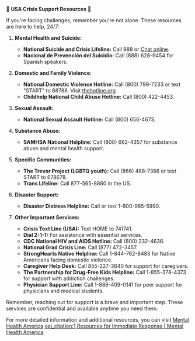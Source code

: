 🌟 **USA Crisis Support Resources** 🌟

If you're facing challenges, remember you're not alone. These resources are here to help, 24/7:

1. **Mental Health and Suicide:**
   - **National Suicide and Crisis Lifeline:** Call 988 or [Chat online](https://988lifeline.org).
   - **Nacional de Prevención del Suicidio:** Call (888) 628-9454 for Spanish speakers.

2. **Domestic and Family Violence:**
   - **National Domestic Violence Hotline:** Call (800) 799-7233 or text "START" to 88788. Visit [thehotline.org](https://www.thehotline.org).
   - **Childhelp National Child Abuse Hotline:** Call (800) 422-4453.

3. **Sexual Assault:**
   - **National Sexual Assault Hotline:** Call (800) 656-4673.

4. **Substance Abuse:**
   - **SAMHSA National Helpline:** Call (800) 662-4357 for substance abuse and mental health support.

5. **Specific Communities:**
   - **The Trevor Project (LGBTQ youth):** Call (866) 488-7386 or text START to 678678.
   - **Trans Lifeline:** Call 877-565-8860 in the US.

6. **Disaster Support:**
   - **Disaster Distress Helpline:** Call or text 1-800-985-5990.

7. **Other Important Services:**
   - **Crisis Text Line (USA):** Text HOME to 741741.
   - **Dial 2-1-1:** For assistance with essential services.
   - **CDC National HIV and AIDS Hotline:** Call (800) 232-4636.
   - **National Grad Crisis Line:** Call (877) 472-3457.
   - **StrongHearts Native Helpline:** Call 1-844-762-8483 for Native Americans facing domestic violence.
   - **Caregiver Help Desk:** Call 855-227-3640 for support for caregivers.
   - **The Partnership for Drug-Free Kids Helpline:** Call 1-855-378-4373 for support with addiction challenges.
   - **Physician Support Line:** Call 1-888-409-0141 for peer support for physicians and medical students.

Remember, reaching out for support is a brave and important step. These services are confidential and available anytime you need them.

For more detailed information and additional resources, you can visit [Mental Health America](https://www.mhanational.org/resources-immediate-response) [oai_citation:1,Resources for Immediate Response | Mental Health America](https://www.mhanational.org/crisisresources).
